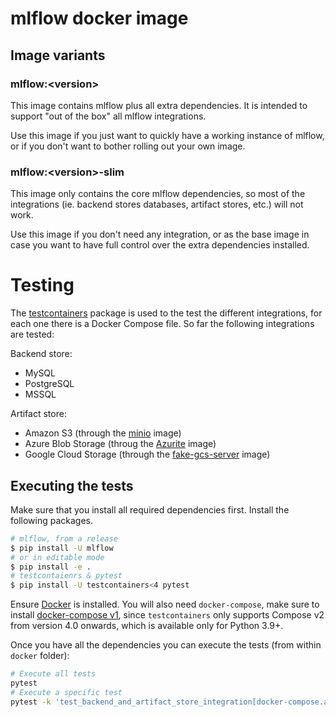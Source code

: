 # mlflow docker image

## Image variants

### mlflow:\<version\>

This image contains mlflow plus all extra dependencies. It is intended to support "out of the box" all mlflow integrations.

Use this image if you just want to quickly have a working instance of mlflow, or if you don't want to bother rolling out your own image.

### mlflow:\<version\>-slim

This image only contains the core mlflow dependencies, so most of the integrations (ie. backend stores databases,
artifact stores, etc.) will not work.

Use this image if you don't need any integration, or as the base image in case you want to have full control over
the extra dependencies installed.

# Testing

The [testcontainers](https://testcontainers.com/) package is used to the test the different integrations, for each one there
is a Docker Compose file. So far the following integrations are tested:

Backend store:

- MySQL
- PostgreSQL
- MSSQL

Artifact store:

- Amazon S3 (through the [minio](https://hub.docker.com/r/minio/minio) image)
- Azure Blob Storage (throug the [Azurite](https://hub.docker.com/_/microsoft-azure-storage-azurite) image)
- Google Cloud Storage (through the [fake-gcs-server](https://github.com/fsouza/fake-gcs-server) image)

## Executing the tests

Make sure that you install all required dependencies first. Install the following packages.

```bash
# mlflow, from a release
$ pip install -U mlflow
# or in editable mode
$ pip install -e .
# testcontaienrs & pytest
$ pip install -U testcontainers<4 pytest

```

Ensure [Docker](https://www.docker.com/) is installed. You will also need `docker-compose`, make sure to install
[docker-compose v1](https://docs.docker.com/compose/install/standalone/), since `testcontainers` only supports Compose v2
from version 4.0 onwards, which is available only for Python 3.9+.

Once you have all the dependencies you can execute the tests (from within `docker` folder):

```bash
# Execute all tests
pytest
# Execute a specific test
pytest -k 'test_backend_and_artifact_store_integration[docker-compose.aws-test.yaml]'
```
